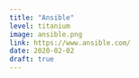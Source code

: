 ```yaml
---
title: "Ansible"
level: titanium
image: ansible.png
link: https://www.ansible.com/
date: 2020-02-02
draft: true
---
```



